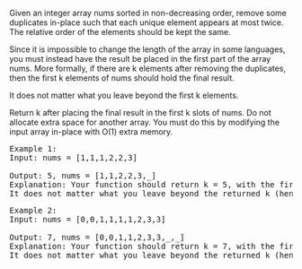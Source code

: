 Given an integer array nums sorted in non-decreasing order, remove some duplicates in-place such that each unique element appears at most twice. The relative order of the elements should be kept the same.

Since it is impossible to change the length of the array in some languages, you must instead have the result be placed in the first part of the array nums. More formally, if there are k elements after removing the duplicates, then the first k elements of nums should hold the final result.

It does not matter what you leave beyond the first k elements.

Return k after placing the final result in the first k slots of nums.
Do not allocate extra space for another array. You must do this by modifying the input array in-place with O(1) extra memory.

<pre>
Example 1:
Input: nums = [1,1,1,2,2,3]
  
Output: 5, nums = [1,1,2,2,3,_]
Explanation: Your function should return k = 5, with the first five elements of nums being 1, 1, 2, 2 and 3 respectively.
It does not matter what you leave beyond the returned k (hence they are underscores).
</pre>

<pre>
Example 2:
Input: nums = [0,0,1,1,1,1,2,3,3]
  
Output: 7, nums = [0,0,1,1,2,3,3,_,_]
Explanation: Your function should return k = 7, with the first seven elements of nums being 0, 0, 1, 1, 2, 3 and 3 respectively.
It does not matter what you leave beyond the returned k (hence they are underscores).
</pre>
